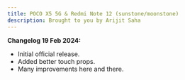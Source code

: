 ```yaml
---
title: POCO X5 5G & Redmi Note 12 (sunstone/moonstone)
description: Brought to you by Arijit Saha
---
```


<b>Changelog 19 Feb 2024:</b>
- Initial official release.
- Added better touch props.
- Many improvements here and there.
